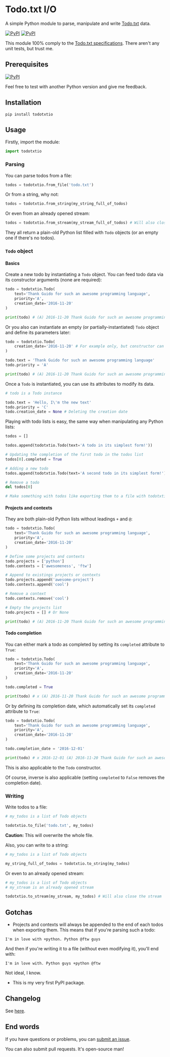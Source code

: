 # Todo.txt I/O

A simple Python module to parse, manipulate and write [Todo.txt](http://todotxt.com/) data.

[![PyPI](https://img.shields.io/pypi/v/todotxtio.svg)]() [![PyPI](https://img.shields.io/pypi/l/todotxtio.svg)]()

This module 100% comply to the [Todo.txt specifications](https://github.com/ginatrapani/todo.txt-cli/wiki/The-Todo.txt-Format). There aren't any unit tests, but trust me.

## Prerequisites

[![PyPI](https://img.shields.io/pypi/pyversions/todotxtio.svg)]()

Feel free to test with another Python version and give me feedback.

## Installation

```
pip install todotxtio
```

## Usage

Firstly, import the module:

```python
import todotxtio
```

### Parsing

You can parse todos from a file:

```python
todos = todotxtio.from_file('todo.txt')
```

Or from a string, why not:

```python
todos = todotxtio.from_string(my_string_full_of_todos)
```

Or even from an already opened stream:

```python
todos = todotxtio.from_stream(my_stream_full_of_todos) # Will also close the stream
```

They all return a plain-old Python list filled with `Todo` objects (or an empty one if there's no todos).

### `Todo` object

#### Basics

Create a new todo by instantiating a `Todo` object. You can feed todo data via its constructor arguments (none are required):

```python
todo = todotxtio.Todo(
    text='Thank Guido for such an awesome programming language',
    priority='A',
    creation_date='2016-11-20'
)

print(todo) # (A) 2016-11-20 Thank Guido for such an awesome programming language
```

Or you also can instantiate an empty (or partially-instantiated) `Todo` object and define its parameters later:

```python
todo = todotxtio.Todo(
    creation_date='2016-11-20' # For example only, but constructor can be empty and this can be defined later as well
)

todo.text = 'Thank Guido for such an awesome programming language'
todo.priority = 'A'

print(todo) # (A) 2016-11-20 Thank Guido for such an awesome programming language
```

Once a `Todo` is instantiated, you can use its attributes to modify its data.

```python
# todo is a Todo instance

todo.text = 'Hello, I\'m the new text'
todo.priority = 'C'
todo.creation_date = None # Deleting the creation date
```

Playing with todo lists is easy, the same way when manipulating any Python lists:

```python
todos = []

todos.append(todotxtio.Todo(text='A todo in its simplest form!'))

# Updating the completion of the first todo in the todos list
todos[0].completed = True

# Adding a new todo
todos.append(todotxtio.Todo(text='A second todo in its simplest form!'))

# Remove a todo
del todos[0]

# Make something with todos like exporting them to a file with todotxtio.to_file (see below)
```

#### Projects and contexts

They are both plain-old Python lists without leadings `+` and `@`:

```python
todo = todotxtio.Todo(
    text='Thank Guido for such an awesome programming language',
    priority='A',
    creation_date='2016-11-20'
)

# Define some projects and contexts
todo.projects = ['python']
todo.contexts = ['awesomeness', 'ftw']

# Append to existings projects or contexts
todo.projects.append('awesome-project')
todo.contexts.append('cool')

# Remove a context
todo.contexts.remove('cool')

# Empty the projects list
todo.projects = [] # Or None

print(todo) # (A) 2016-11-20 Thank Guido for such an awesome programming language +awesomeness +ftw
```

#### Todo completion

You can either mark a todo as completed by setting its `completed` attribute to `True`:

```python
todo = todotxtio.Todo(
    text='Thank Guido for such an awesome programming language',
    priority='A',
    creation_date='2016-11-20'
)

todo.completed = True

print(todo) # x (A) 2016-11-20 Thank Guido for such an awesome programming language
```

Or by defining its completion date, which automatically set its `completed` attribute to `True`:

```python
todo = todotxtio.Todo(
    text='Thank Guido for such an awesome programming language',
    priority='A',
    creation_date='2016-11-20'
)

todo.completion_date = '2016-12-01'

print(todo) # x 2016-12-01 (A) 2016-11-20 Thank Guido for such an awesome programming language
```

This is also applicable to the `Todo` constructor.

Of course, inverse is also applicable (setting `completed` to `False` removes the completion date).

### Writing

Write todos to a file:

```python
# my_todos is a list of Todo objects

todotxtio.to_file('todo.txt', my_todos)
```

**Caution:** This will overwrite the whole file.

Also, you can write to a string:

```python
# my_todos is a list of Todo objects

my_string_full_of_todos = todotxtio.to_string(my_todos)
```

Or even to an already opened stream:

```python
# my_todos is a list of Todo objects
# my_stream is an already opened stream

todotxtio.to_stream(my_stream, my_todos) # Will also close the stream
```

## Gotchas

  - Projects and contexts will always be appended to the end of each todos when exporting them. This means that if you're parsing such a todo:

```
I'm in love with +python. Python @ftw guys
```

And then if you're writing it to a file (without even modifying it), you'll end with:

```
I'm in love with. Python guys +python @ftw
```

Not ideal, I know.

  - This is my very first PyPI package.

## Changelog

See [here](https://github.com/EpocDotFr/todotxtio/releases).

## End words

If you have questions or problems, you can [submit an issue](https://github.com/EpocDotFr/todotxtio/issues).

You can also submit pull requests. It's open-source man!